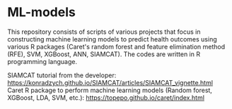# ML-models

This repository consists of scripts of various projects that focus in constructing machine learning models to predict health outcomes using various R packages (Caret's random forest and feature elimination method (RFE), SVM, XGBoost, ANN, SIAMCAT). The codes are written in R programming language. 

SIAMCAT tutorial from the developer: https://konradzych.github.io/SIAMCAT/articles/SIAMCAT_vignette.html
Caret R package to perform machine learning models (Random forest, XGBoost, LDA, SVM, etc.): https://topepo.github.io/caret/index.html
